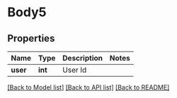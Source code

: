 # Body5

## Properties
Name | Type | Description | Notes
------------ | ------------- | ------------- | -------------
**user** | **int** | User Id | 

[[Back to Model list]](../README.md#documentation-for-models) [[Back to API list]](../README.md#documentation-for-api-endpoints) [[Back to README]](../README.md)

